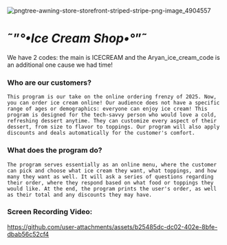 ![pngtree-awning-store-storefront-striped-stripe-png-image_4904557](https://github.com/user-attachments/assets/60d7e6fb-c17c-4024-bc2f-245a49458228)


# ˜”*°•Ice Cream Shop•°*”˜
We have 2 codes: the main is ICECREAM and the Aryan_ice_cream_code is an additional one cause we had time!

### Who are our customers?
```
This program is our take on the online ordering frenzy of 2025. Now, you can order ice cream online! Our audience does not have a specific range of ages or demographics: everyone can enjoy ice cream! This program is designed for the tech-savvy person who would love a cold, refreshing dessert anytime. They can customize every aspect of their dessert, from size to flavor to toppings. Our program will also apply discounts and deals automatically for the customer's comfort. 
```

### What does the program do?

```
The program serves essentially as an online menu, where the customer can pick and choose what ice cream they want, what toppings, and how many they want as well. It will ask a series of questions regarding their order, where they respond based on what food or toppings they would like. At the end, the program prints the user's order, as well as their total and any discounts they may have.
```

### Screen Recording Video:
https://github.com/user-attachments/assets/b25485dc-dc02-402e-8bfe-dbab56c52cf4

